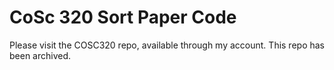 # CoSc 320 Sort Paper Code

Please visit the COSC320 repo, available through my account. This repo has been archived.

